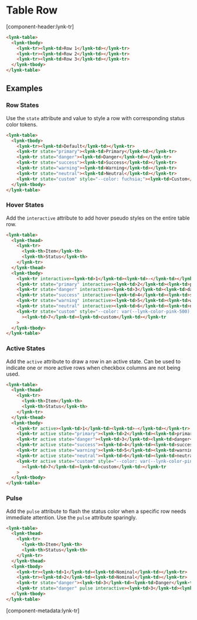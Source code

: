 # Table Row

[component-header:lynk-tr]

```html preview
<lynk-table>
  <lynk-tbody>
    <lynk-tr><lynk-td>Row 1</lynk-td></lynk-tr>
    <lynk-tr><lynk-td>Row 2</lynk-td></lynk-tr>
    <lynk-tr><lynk-td>Row 3</lynk-td></lynk-tr>
  </lynk-tbody>
</lynk-table>
```

## Examples

### Row States

Use the `state` attribute and value to style a row with corresponding status color tokens.

```html preview
<lynk-table>
  <lynk-tbody>
    <lynk-tr><lynk-td>Default</lynk-td></lynk-tr>
    <lynk-tr state="primary"><lynk-td>Primary</lynk-td></lynk-tr>
    <lynk-tr state="danger"><lynk-td>Danger</lynk-td></lynk-tr>
    <lynk-tr state="success"><lynk-td>Success</lynk-td></lynk-tr>
    <lynk-tr state="warning"><lynk-td>Warning</lynk-td></lynk-tr>
    <lynk-tr state="neutral"><lynk-td>Neutral</lynk-td></lynk-tr>
    <lynk-tr state="custom" style="--color: fuchsia;"><lynk-td>Custom</lynk-td></lynk-tr>
  </lynk-tbody>
</lynk-table>
```

### Hover States

Add the `interactive` attribute to add hover pseudo styles on the entire table row.

```html preview
<lynk-table>
  <lynk-thead>
    <lynk-tr>
      <lynk-th>Item</lynk-th>
      <lynk-th>Status</lynk-th>
    </lynk-tr>
  </lynk-thead>
  <lynk-tbody>
    <lynk-tr interactive><lynk-td>1</lynk-td><lynk-td>-</lynk-td></lynk-tr>
    <lynk-tr state="primary" interactive><lynk-td>2</lynk-td><lynk-td>primary</lynk-td></lynk-tr>
    <lynk-tr state="danger" interactive><lynk-td>3</lynk-td><lynk-td>danger</lynk-td></lynk-tr>
    <lynk-tr state="success" interactive><lynk-td>4</lynk-td><lynk-td>success</lynk-td></lynk-tr>
    <lynk-tr state="warning" interactive><lynk-td>5</lynk-td><lynk-td>warning</lynk-td></lynk-tr>
    <lynk-tr state="neutral" interactive><lynk-td>6</lynk-td><lynk-td>neutral</lynk-td></lynk-tr>
    <lynk-tr state="custom" style="--color: var(--lynk-color-pink-500);" interactive
      ><lynk-td>7</lynk-td><lynk-td>custom</lynk-td></lynk-tr
    >
  </lynk-tbody>
</lynk-table>
```

### Active States

Add the `active` attribute to draw a row in an active state. Can be used to indicate one or more active rows when checkbox columns are not being used.

```html preview
<lynk-table>
  <lynk-thead>
    <lynk-tr>
      <lynk-th>Item</lynk-th>
      <lynk-th>Status</lynk-th>
    </lynk-tr>
  </lynk-thead>
  <lynk-tbody>
    <lynk-tr active><lynk-td>1</lynk-td><lynk-td>-</lynk-td></lynk-tr>
    <lynk-tr active state="primary"><lynk-td>2</lynk-td><lynk-td>primary</lynk-td></lynk-tr>
    <lynk-tr active state="danger"><lynk-td>3</lynk-td><lynk-td>danger</lynk-td></lynk-tr>
    <lynk-tr active state="success"><lynk-td>4</lynk-td><lynk-td>success</lynk-td></lynk-tr>
    <lynk-tr active state="warning"><lynk-td>5</lynk-td><lynk-td>warning</lynk-td></lynk-tr>
    <lynk-tr active state="neutral"><lynk-td>6</lynk-td><lynk-td>neutral</lynk-td></lynk-tr>
    <lynk-tr active state="custom" style="--color: var(--lynk-color-pink-500);"
      ><lynk-td>7</lynk-td><lynk-td>custom</lynk-td></lynk-tr
    >
  </lynk-tbody>
</lynk-table>
```

### Pulse

Add the `pulse` attribute to flash the status color when a specific row needs immediate attention. Use the `pulse` attribute sparingly.

```html preview
<lynk-table>
  <lynk-thead>
    <lynk-tr>
      <lynk-th>Item</lynk-th>
      <lynk-th>Status</lynk-th>
    </lynk-tr>
  </lynk-thead>
  <lynk-tbody>
    <lynk-tr><lynk-td>1</lynk-td><lynk-td>Nominal</lynk-td></lynk-tr>
    <lynk-tr><lynk-td>2</lynk-td><lynk-td>Nominal</lynk-td></lynk-tr>
    <lynk-tr state="danger"><lynk-td>3</lynk-td><lynk-td>Danger</lynk-td></lynk-tr>
    <lynk-tr state="danger" pulse interactive><lynk-td>3</lynk-td><lynk-td>Critical</lynk-td></lynk-tr>
  </lynk-tbody>
</lynk-table>
```

[component-metadata:lynk-tr]
